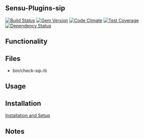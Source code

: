 ## Sensu-Plugins-sip

[![Build Status](https://travis-ci.org/sensu-plugins/sensu-plugins-sip.svg?branch=master)](https://travis-ci.org/sensu-plugins/sensu-plugins-sip)
[![Gem Version](https://badge.fury.io/rb/sensu-plugins-sip.svg)](http://badge.fury.io/rb/sensu-plugins-sip)
[![Code Climate](https://codeclimate.com/github/sensu-plugins/sensu-plugins-sip/badges/gpa.svg)](https://codeclimate.com/github/sensu-plugins/sensu-plugins-sip)
[![Test Coverage](https://codeclimate.com/github/sensu-plugins/sensu-plugins-sip/badges/coverage.svg)](https://codeclimate.com/github/sensu-plugins/sensu-plugins-sip)
[![Dependency Status](https://gemnasium.com/sensu-plugins/sensu-plugins-sip.svg)](https://gemnasium.com/sensu-plugins/sensu-plugins-sip)

## Functionality

## Files
 * bin/check-sip.rb

## Usage

## Installation

[Installation and Setup](http://sensu-plugins.io/docs/installation_instructions.html)

## Notes
